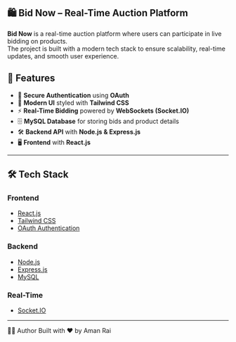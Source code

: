 ## 🛍️ Bid Now – Real-Time Auction Platform

**Bid Now** is a real-time auction platform where users can participate in live bidding on products.  
The project is built with a modern tech stack to ensure scalability, real-time updates, and smooth user experience.

## 🚀 Features
- 🔐 **Secure Authentication** using **OAuth**  
- 🎨 **Modern UI** styled with **Tailwind CSS**  
- ⚡ **Real-Time Bidding** powered by **WebSockets (Socket.IO)**  
- 🗄️ **MySQL Database** for storing bids and product details  
- 🛠️ **Backend API** with **Node.js & Express.js**  
- 🖥️ **Frontend** with **React.js**  

---

## 🛠️ Tech Stack

### Frontend
- [React.js](https://reactjs.org/)
- [Tailwind CSS](https://tailwindcss.com/)  
- [OAuth Authentication](https://auth0.com/docs/get-started/authentication-and-authorization-flow/authorization-code-flow)

### Backend
- [Node.js](https://nodejs.org/)  
- [Express.js](https://expressjs.com/)  
- [MySQL](https://www.mysql.com/)  

### Real-Time
- [Socket.IO](https://socket.io/)  

---

👨‍💻 Author
Built with ❤️ by Aman Rai
